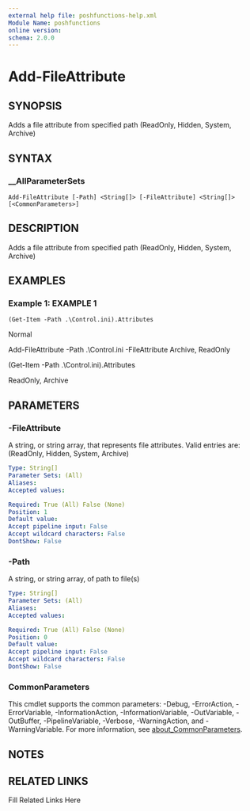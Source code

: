 ```yaml
---
external help file: poshfunctions-help.xml
Module Name: poshfunctions
online version: 
schema: 2.0.0
---
```


# Add-FileAttribute

## SYNOPSIS

Adds  a file attribute from specified path (ReadOnly, Hidden, System, Archive)

## SYNTAX

### __AllParameterSets

```
Add-FileAttribute [-Path] <String[]> [-FileAttribute] <String[]> [<CommonParameters>]
```

## DESCRIPTION

Adds a file attribute from specified path (ReadOnly, Hidden, System, Archive)


## EXAMPLES

### Example 1: EXAMPLE 1

```
(Get-Item -Path .\Control.ini).Attributes
```

Normal

Add-FileAttribute -Path .\Control.ini -FileAttribute Archive, ReadOnly

(Get-Item -Path .\Control.ini).Attributes

ReadOnly, Archive






## PARAMETERS

### -FileAttribute

A string, or string array, that represents file attributes.
Valid entries are: (ReadOnly, Hidden, System, Archive)

```yaml
Type: String[]
Parameter Sets: (All)
Aliases: 
Accepted values: 

Required: True (All) False (None)
Position: 1
Default value: 
Accept pipeline input: False
Accept wildcard characters: False
DontShow: False
```

### -Path

A string, or string array, of path to file(s)

```yaml
Type: String[]
Parameter Sets: (All)
Aliases: 
Accepted values: 

Required: True (All) False (None)
Position: 0
Default value: 
Accept pipeline input: False
Accept wildcard characters: False
DontShow: False
```


### CommonParameters

This cmdlet supports the common parameters: -Debug, -ErrorAction, -ErrorVariable, -InformationAction, -InformationVariable, -OutVariable, -OutBuffer, -PipelineVariable, -Verbose, -WarningAction, and -WarningVariable. For more information, see [about_CommonParameters](http://go.microsoft.com/fwlink/?LinkID=113216).

## NOTES



## RELATED LINKS

Fill Related Links Here

